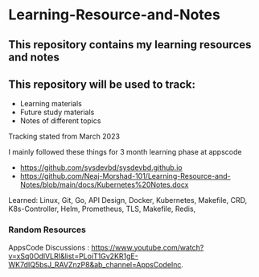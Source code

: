 # Learning-Resource-and-Notes
## This repository contains my learning resources and notes

## This repository will be used to track: 
- Learning materials 
- Future study materials 
- Notes of different topics 


Tracking stated from March 2023

I mainly followed these things for 3 month learning phase at appscode
- https://github.com/sysdevbd/sysdevbd.github.io
- https://github.com/Neaj-Morshad-101/Learning-Resource-and-Notes/blob/main/docs/Kubernetes%20Notes.docx

Learned: 
Linux, Git, Go, API Design, Docker, 
Kubernetes, Makefile,  CRD, K8s-Controller, 
Helm, Prometheus, TLS, Makefile, 
Redis, 



### Random Resources
AppsCode Discussions : https://www.youtube.com/watch?v=xSq0OdlVLRI&list=PLoiT1Gv2KR1gE-WK7dIQ5bsJ_RAVZnzP8&ab_channel=AppsCodeInc.

